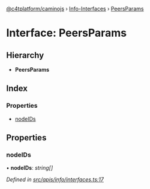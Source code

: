 [@c4tplatform/caminojs](../api.md) › [Info-Interfaces](../modules/info_interfaces.md) › [PeersParams](info_interfaces.peersparams.md)

# Interface: PeersParams

## Hierarchy

* **PeersParams**

## Index

### Properties

* [nodeIDs](info_interfaces.peersparams.md#nodeids)

## Properties

###  nodeIDs

• **nodeIDs**: *string[]*

*Defined in [src/apis/info/interfaces.ts:17](https://github.com/chain4travel/caminojs/blob/ac57b5af/src/apis/info/interfaces.ts#L17)*

